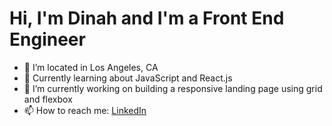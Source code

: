 # Hi, I'm Dinah and I'm a Front End Engineer

- 📍 I’m located in Los Angeles, CA
- 🌱 Currently learning about JavaScript and React.js
- 🔭 I’m currently working on building a responsive landing page using grid and flexbox
- 📫 How to reach me: <a href="https://www.linkedin.com/in/dinahbrito/">LinkedIn</a>
<!--
**dinahbrito/dinahbrito** is a ✨ _special_ ✨ repository because its `README.md` (this file) appears on your GitHub profile.

Here are some ideas to get you started:

- 🔭 I’m currently working on ...
- 🌱 I’m currently learning ...
- 👯 I’m looking to collaborate on ...
- 🤔 I’m looking for help with ...
- 💬 Ask me about ...
- 📫 How to reach me: ...
- 😄 Pronouns: ...
- ⚡ Fun fact: ...
-->
